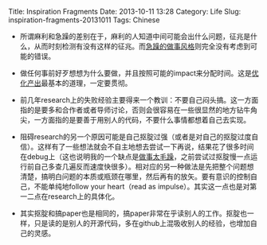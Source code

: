 Title: Inspiration Fragments
Date: 2013-10-11 13:28
Category: Life
Slug: inspiration-fragments-20131011
Tags: Chinese

 * 所谓麻利和急躁的差别在于，麻利的人知道中间可能会出什么问题，征兆是什么，从而时刻检测有没有这样的征兆。而[急躁的做事风格](https://yage.ai/guan-yu-cu-xin.html)则完全没有考虑到可能的错误。

 * 做任何事前好歹想想为什么要做，并且按照可能的impact来分配时间。这是[优化产出](https://yage.ai/yi-xie-guan-yu-shi-jian-guan-li-de-zong-jie.html)最基本的道理，一定要贯彻。

 * 前几年research上的失败经验主要得来一个教训：不要自己闷头搞。这一方面指的是要多和合作者或者导师讨论，否则会很容易在一些很显然的地方钻牛角尖，一方面指的是要善于用别人的代码，不要什么事情都想着自己去实现。

 * 阻碍research的另一个原因可能是自己抠腚过强（或者是对自己的抠腚过度自信）。这样有了一些想法就会不自主地想去尝试一下再说，结果花了很多时间在debug上（这也说明我的一个缺点是[做事太毛躁](https://yage.ai/man-man-lai-bi-jiao-kuai.html)，之前尝试过抠腚慢一点运行前自己多查几遍反而速度快很多）。相对应的另一种做法是先把整个问题想清楚，搞明白问题的本质或瓶颈在哪里，然后再有的放矢。要有意识的控制自己，不能单纯地follow your heart（read as impulse）。其实这一点也是对第一二点在research上的具体化。

 * 其实抠腚和搞paper也是相同的，搞paper非常在乎读别人的工作。抠腚也一样，只是读的是别人的开源代码，多在github上混吸收别人的经验，也增加自己的灵感。